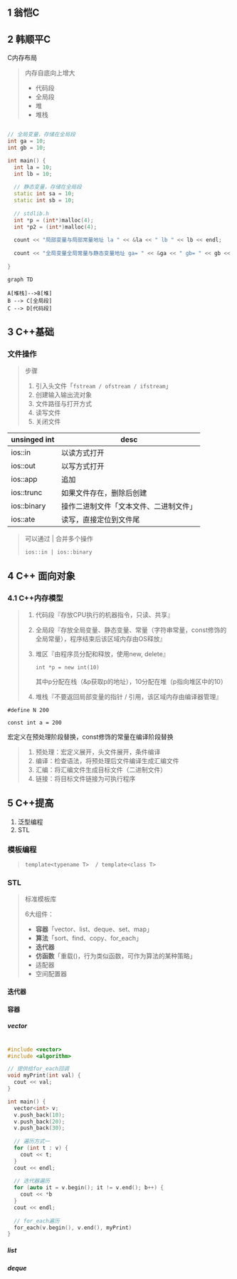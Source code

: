## 1 翁恺C











## 2 韩顺平C





C内存布局

> 内存自底向上增大
>
> + 代码段
> + 全局段
> + 堆
> + 堆栈

```cpp

// 全局变量，存储在全局段
int ga = 10;
int gb = 10;

int main() {
  int la = 10;
  int lb = 10;
  
  // 静态变量，存储在全局段
  static int sa = 10;
  static int sb = 10;
  
  // stdlib.h
  int *p = (int*)malloc(4);
  int *p2 = (int*)malloc(4);
  
  count << "局部变量与局部常量地址 la " << &la << " lb " << lb << endl;
  
  count << "全局变量全局常量与静态变量地址 ga= " << &ga << " gb= " << gb << "sa= " << sa << "sb= " << sb << endl;
  
}
```

``` mermaid
graph TD

A[堆栈]-->B[堆]
B --> C[全局段]
C --> D[代码段]
```





## 3 C++基础





### 文件操作

> 步骤
>
> 1. 引入头文件「`fstream / ofstream / ifstream`」
> 2. 创建输入输出流对象
> 3. 文件路径与打开方式
> 4. 读写文件
> 5. 关闭文件



| unsinged int | desc                                   |
| ------------ | -------------------------------------- |
| ios::in      | 以读方式打开                           |
| ios::out     | 以写方式打开                           |
| ios::app     | 追加                                   |
| ios::trunc   | 如果文件存在，删除后创建               |
| ios::binary  | 操作二进制文件「文本文件、二进制文件」 |
| ios::ate     | 读写，直接定位到文件尾                 |

> 可以通过 | 合并多个操作
>
> `ios::in | ios::binary`



## 4 C++ 面向对象



### 4.1 C++内存模型

> 1. 代码段『存放CPU执行的机器指令，只读、共享』
>
> 2. 全局段『存放全局变量、静态变量、常量（字符串常量，const修饰的全局常量），程序结束后该区域内存由OS释放』
>
> 3. 堆区『由程序员分配和释放，使用new, delete』
>
>    `int *p = new int(10)`
>
>    其中p分配在栈（&p获取p的地址），10分配在堆（p指向堆区中的10）
>
> 4. 堆栈『不要返回局部变量的指针 / 引用，该区域内存由编译器管理』

`#define N 200`

`const int a = 200`

宏定义在预处理阶段替换，const修饰的常量在编译阶段替换

> 1. 预处理：宏定义展开，头文件展开，条件编译
> 2. 编译：检查语法，将预处理后文件编译生成汇编文件
> 3. 汇编：将汇编文件生成目标文件（二进制文件）
> 4. 链接：将目标文件链接为可执行程序



## 5 C++提高

1. 泛型编程
2. STL



### 模板编程

> `template<typename T>  / template<class T>`





### STL

> 标准模板库
>
> 6大组件：
>
> + **容器**「vector、list、deque、set、map」
> + **算法**「sort、find、copy、for_each」
> + **迭代器**
> + **仿函数**「重载()，行为类似函数，可作为算法的某种策略」
> + 适配器
> + 空间配置器



#### 迭代器

> 



#### 容器



##### vector

``` cpp

#include <vector>
#include <algorithm>

// 提供给for_each回调
void myPrint(int val) {
  cout << val;
}

int main() {
  vector<int> v;
  v.push_back(10);
  v.push_back(20);
  v.push_back(30);
  
  // 遍历方式一
  for (int t : v) {
    cout << t;
  }
  cout << endl;
  
  // 迭代器遍历
  for (auto it = v.begin(); it != v.end(); b++) {
    cout << *b
  }
  cout << endl;
  
  // for_each遍历
  for_each(v.begin(), v.end(), myPrint)
}
```





##### list





##### deque

